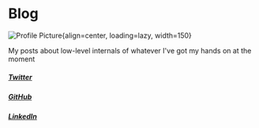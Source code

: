 # Blog
![Profile Picture](https://avatars.githubusercontent.com/u/33394798?v=4){align=center, loading=lazy, width=150}

My posts about low-level internals of whatever I've got my hands on at the moment

##### [Twitter](https://twitter.com/nofilq) 
##### [GitHub](https://github.com/papadoxie) 
##### [LinkedIn](https://linkedin.com/in/nofil-qasim)

